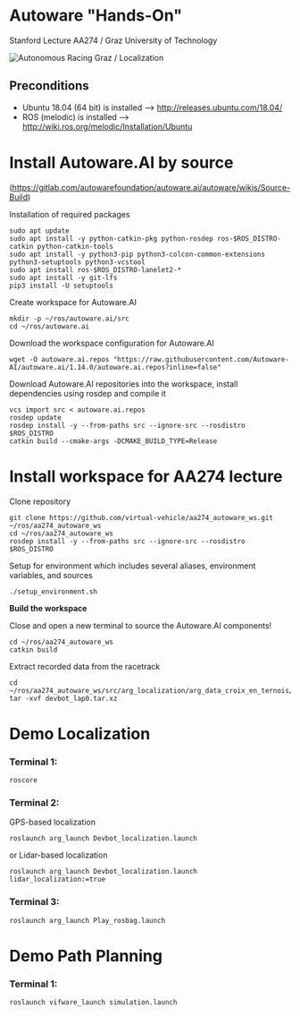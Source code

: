 # Autoware "Hands-On"

Stanford Lecture AA274 / Graz University of Technology 


![Autonomous Racing Graz / Localization](https://github.com/virtual-vehicle/aa274_autoware_ws/blob/master/docs/ARG_Localization.jpg?raw=true "Autonomous Racing Graz / Localiztion")


## Preconditions
- Ubuntu 18.04 (64 bit) is installed --> http://releases.ubuntu.com/18.04/
- ROS (melodic) is installed --> http://wiki.ros.org/melodic/Installation/Ubuntu

# Install Autoware.AI by source
(https://gitlab.com/autowarefoundation/autoware.ai/autoware/wikis/Source-Build)

Installation of required packages
```
sudo apt update
sudo apt install -y python-catkin-pkg python-rosdep ros-$ROS_DISTRO-catkin python-catkin-tools
sudo apt install -y python3-pip python3-colcon-common-extensions python3-setuptools python3-vcstool
sudo apt install ros-$ROS_DISTRO-lanelet2-*
sudo apt install -y git-lfs
pip3 install -U setuptools
```
Create workspace for Autoware.AI
```
mkdir -p ~/ros/autoware.ai/src
cd ~/ros/autoware.ai
```
Download the workspace configuration for Autoware.AI
```
wget -O autoware.ai.repos "https://raw.githubusercontent.com/Autoware-AI/autoware.ai/1.14.0/autoware.ai.repos?inline=false"
```

Download Autoware.AI repositories into the workspace, install dependencies using rosdep and compile it
```
vcs import src < autoware.ai.repos
rosdep update
rosdep install -y --from-paths src --ignore-src --rosdistro $ROS_DISTRO
catkin build --cmake-args -DCMAKE_BUILD_TYPE=Release
```


# Install workspace for AA274 lecture
Clone repository
```
git clone https://github.com/virtual-vehicle/aa274_autoware_ws.git ~/ros/aa274_autoware_ws
cd ~/ros/aa274_autoware_ws
rosdep install -y --from-paths src --ignore-src --rosdistro $ROS_DISTRO
```
Setup for environment which includes several aliases, environment variables, and sources 
```
./setup_environment.sh
```	
**Build the workspace**

Close and open a new terminal to source the Autoware.AI components!

```
cd ~/ros/aa274_autoware_ws
catkin build
```
Extract recorded data from the racetrack
```
cd ~/ros/aa274_autoware_ws/src/arg_localization/arg_data_croix_en_ternois/bagfile
tar -xvf devbot_lap0.tar.xz
```



# Demo Localization
### Terminal 1:
```
roscore 
```

### Terminal 2:
GPS-based localization
```
roslaunch arg_launch Devbot_localization.launch
```
or Lidar-based localization
```
roslaunch arg_launch Devbot_localization.launch lidar_localization:=true
```

### Terminal 3:
```
roslaunch arg_launch Play_rosbag.launch
```



# Demo Path Planning 
### Terminal 1:
```
roslaunch vifware_launch simulation.launch
```

